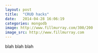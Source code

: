 ```yaml
---
layout: post
title:  "CRUD hacks"
date:   2014-04-28 16:06:19
categories: mongodb
image: http://www.fillmurray.com/300/200
image_src: http://www.fillmurray.com
---
```


blah blah blah
